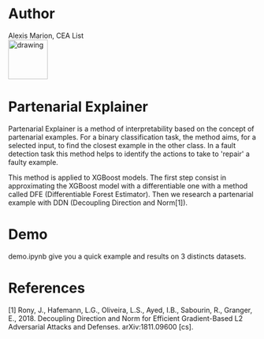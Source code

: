 # Author
Alexis Marion, CEA List <br>
<img src="https://avatars1.githubusercontent.com/u/24958773?s=200&v=4" alt="drawing" width="80"/>

# Partenarial Explainer

Partenarial Explainer is a method of interpretability based on the concept of partenarial examples. For a binary classification task, the method aims, for a selected input, to find the closest example in the other class. In a fault detection task this method helps to identify the actions to take to 'repair' a faulty example.

This method is applied to XGBoost models. The first step consist in approximating the XGBoost model with a differentiable one with a method called DFE (Differentiable Forest Estimator). Then we research a partenarial example with DDN (Decoupling Direction and Norm[1]).

# Demo

demo.ipynb give you a quick example and results on 3 distincts datasets.

# References

[1] Rony, J., Hafemann, L.G., Oliveira, L.S., Ayed, I.B., Sabourin, R., Granger, E., 2018. Decoupling Direction and Norm for Efficient Gradient-Based L2 Adversarial Attacks and Defenses. arXiv:1811.09600 [cs].
